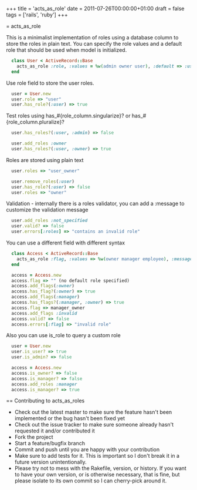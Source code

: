 +++
title = 'acts_as_role'
date = 2011-07-26T00:00:00+01:00
draft = false
tags = ['rails', 'ruby']
+++

= acts_as_role

This is a minimalist implementation of roles using a database column to store the roles in plain text. You can specify the role values and a default role that should be used when model is initialized.

```ruby	
  class User < ActiveRecord::Base
    acts_as_role :role, :values = %w(admin owner user), :default => :user
  end
```  

Use role field to store the user roles. 

```ruby
  user = User.new
  user.role => "user"
  user.has_role?(:user) => true 
```

Test roles using has_#{role_column.singularize}? or has_#{role_column.pluralize}? 

```ruby
  user.has_roles?(:user, :admin) => false

  user.add_roles :owner
  user.has_roles?(:user, :owner) => true
```

Roles are stored using plain text

```ruby
  user.roles => "user_owner"

  user.remove_roles(:user)
  user.has_role?(:user) => false
  user.roles => "owner"
```

Validation - internally there is a roles validator, you can add a :message to customize the validation message

```ruby
  user.add_roles :not_specified
  user.valid? => false
  user.errors[:roles] => "contains an invalid role"
```
You can use a different field with different syntax

```ruby
  class Access < ActiveRecord::Base  
    acts_as_role :flag, :values => %w(owner manager employee), :message => "invalid role"
  end

  access = Access.new
  access.flag => "" (no default role specified)
  access.add_flags(:owner)
  access.has_flag?(:owner) => true
  access.add_flags(:manager)
  access.has_flags?(:manager, :owner) => true
  access.flag => manager_owner
  access.add_flags :invalid
  access.valid? => false
  access.errors[:flag] => "invalid role"
```

Also you can use is_role to query a custom role

```ruby
  user = User.new
  user.is_user? => true
  user.is_admin? => false

  access = Access.new
  access.is_owner? => false
  access.is_manager? => false
  access.add_roles :manager
  access.is_manager? => true
```

== Contributing to acts_as_roles
 
* Check out the latest master to make sure the feature hasn't been implemented or the bug hasn't been fixed yet
* Check out the issue tracker to make sure someone already hasn't requested it and/or contributed it
* Fork the project
* Start a feature/bugfix branch
* Commit and push until you are happy with your contribution
* Make sure to add tests for it. This is important so I don't break it in a future version unintentionally.
* Please try not to mess with the Rakefile, version, or history. If you want to have your own version, or is otherwise necessary, that is fine, but please isolate to its own commit so I can cherry-pick around it.
